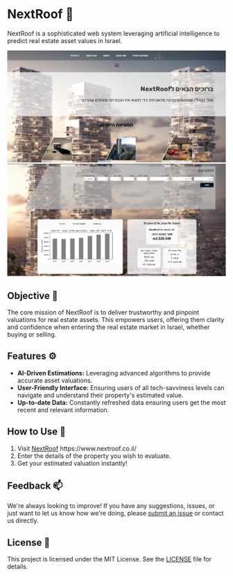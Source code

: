 # NextRoof :house_with_garden:

NextRoof is a sophisticated web system leveraging artificial intelligence to predict real estate asset values in Israel.

![NextRoof Image 1](static/img/nextroof1.png)
![NextRoof Image 2](static/img/nextroof2.png)

## Objective :dart:

The core mission of NextRoof is to deliver trustworthy and pinpoint valuations for real estate assets. This empowers users, offering them clarity and confidence when entering the real estate market in Israel, whether buying or selling.

## Features :gear:

- **AI-Driven Estimations:** Leveraging advanced algorithms to provide accurate asset valuations.
- **User-Friendly Interface:** Ensuring users of all tech-savviness levels can navigate and understand their property's estimated value.
- **Up-to-date Data:** Constantly refreshed data ensuring users get the most recent and relevant information.

## How to Use :book:

1. Visit [NextRoof]([www.nextroof.co.il](https://www.nextroof.co.il/))  https://www.nextroof.co.il/
2. Enter the details of the property you wish to evaluate.
3. Get your estimated valuation instantly!

## Feedback :mailbox:

We're always looking to improve! If you have any suggestions, issues, or just want to let us know how we're doing, please [submit an issue](https://github.com/YOUR_USERNAME/NEXTROOF_REPO_NAME/issues) or contact us directly.

## License :scroll:

This project is licensed under the MIT License. See the [LICENSE](LICENSE) file for details.
